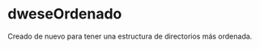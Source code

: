 # dweseOrdenado
Creado de nuevo para tener una estructura de directorios más ordenada.
<pre
 __   __  __   __  ___      _______  ___   __   __  _______  ___      _______  _______  ______  
|  |_|  ||  | |  ||   |    |       ||   | |  | |  ||       ||   |    |       ||   _   ||      | 
|       ||  | |  ||   |    |_     _||   | |  | |  ||    _  ||   |    |   _   ||  |_|  ||  _    |
|       ||  |_|  ||   |      |   |  |   | |  |_|  ||   |_| ||   |    |  | |  ||       || | |   |
|       ||       ||   |___   |   |  |   | |       ||    ___||   |___ |  |_|  ||       || |_|   |
| ||_|| ||       ||       |  |   |  |   | |       ||   |    |       ||       ||   _   ||       |
|_|   |_||_______||_______|  |___|  |___| |_______||___|    |_______||_______||__| |__||______|

</pre>
